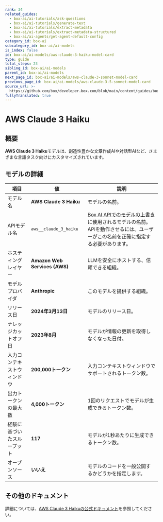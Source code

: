 ```yaml
---
rank: 34
related_guides:
  - box-ai/ai-tutorials/ask-questions
  - box-ai/ai-tutorials/generate-text
  - box-ai/ai-tutorials/extract-metadata
  - box-ai/ai-tutorials/extract-metadata-structured
  - box-ai/ai-agents/get-agent-default-config
category_id: box-ai
subcategory_id: box-ai/ai-models
is_index: false
id: box-ai/ai-models/aws-claude-3-haiku-model-card
type: guide
total_steps: 23
sibling_id: box-ai/ai-models
parent_id: box-ai/ai-models
next_page_id: box-ai/ai-models/aws-claude-3-sonnet-model-card
previous_page_id: box-ai/ai-models/aws-claude-3-5-sonnet-model-card
source_url: >-
  https://github.com/box/developer.box.com/blob/main/content/guides/box-ai/ai-models/aws-claude-3-haiku-model-card.md
fullyTranslated: true
---
```

# AWS Claude 3 Haiku

## 概要

**AWS Claude 3 Haiku**モデルは、創造性豊かな文章作成AIや対話型AIなど、さまざまな言語タスク向けにカスタマイズされています。

## モデルの詳細

| 項目            | 値                             | 説明                                                                                 |
| ------------- | ----------------------------- | ---------------------------------------------------------------------------------- |
| モデル名          | **AWS Claude 3 Haiku**        | モデルの名前。                                                                            |
| APIモデル名       | `aws__claude_3_haiku`         | [Box AI APIでのモデルの上書き][overrides]に使用されるモデルの名前。APIを動作させるには、ユーザーがこの名前を正確に指定する必要があります。 |
| ホスティングレイヤー    | **Amazon Web Services (AWS)** | LLMを安全にホストする、信頼できる組織。                                                              |
| モデルプロバイダ      | **Anthropic**                 | このモデルを提供する組織。                                                                      |
| リリース日         | **2024年3月13日**                | モデルのリリース日。                                                                         |
| ナレッジカットオフ日    | **2023年8月**                   | モデルが情報の更新を取得しなくなった日付。                                                              |
| 入力コンテキストウィンドウ | **200,000トークン**               | 入力コンテキストウィンドウでサポートされるトークン数。                                                        |
| 出力トークンの最大数    | **4,000トークン**                 | 1回のリクエストでモデルが生成できるトークン数。                                                           |
| 経験に基づいたスループット | **117**                       | モデルが1秒あたりに生成できるトークン数。                                                              |
| オープンソース       | **いいえ**                       | モデルのコードを一般公開するかどうかを指定します。                                                          |

## その他のドキュメント

詳細については、[AWS Claude 3 Haikuの公式ドキュメント][aws-claude]を参照してください。

[aws-claude]: https://aws.amazon.com/bedrock/claude/

[overrides]: g://box-ai/ai-agents/ai-agent-overrides
